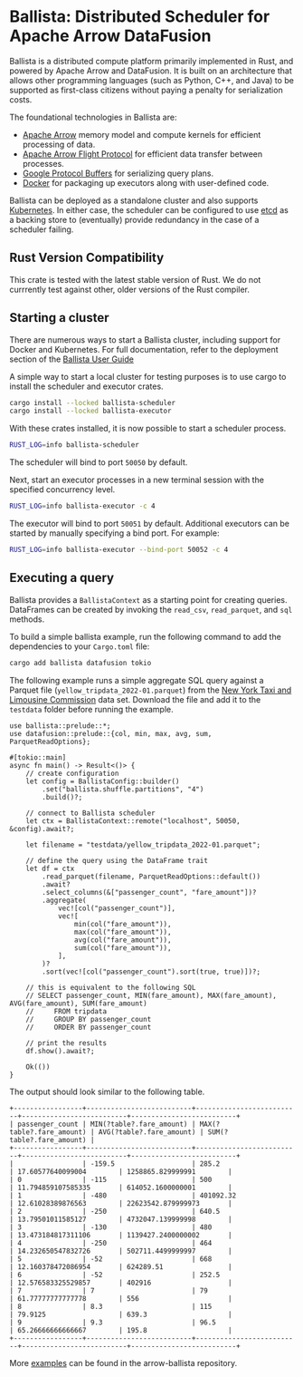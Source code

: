 <!---
  Licensed to the Apache Software Foundation (ASF) under one
  or more contributor license agreements.  See the NOTICE file
  distributed with this work for additional information
  regarding copyright ownership.  The ASF licenses this file
  to you under the Apache License, Version 2.0 (the
  "License"); you may not use this file except in compliance
  with the License.  You may obtain a copy of the License at

    http://www.apache.org/licenses/LICENSE-2.0

  Unless required by applicable law or agreed to in writing,
  software distributed under the License is distributed on an
  "AS IS" BASIS, WITHOUT WARRANTIES OR CONDITIONS OF ANY
  KIND, either express or implied.  See the License for the
  specific language governing permissions and limitations
  under the License.
-->

# Ballista: Distributed Scheduler for Apache Arrow DataFusion

Ballista is a distributed compute platform primarily implemented in Rust, and powered by Apache Arrow and
DataFusion. It is built on an architecture that allows other programming languages (such as Python, C++, and
Java) to be supported as first-class citizens without paying a penalty for serialization costs.

The foundational technologies in Ballista are:

- [Apache Arrow](https://arrow.apache.org/) memory model and compute kernels for efficient processing of data.
- [Apache Arrow Flight Protocol](https://arrow.apache.org/blog/2019/10/13/introducing-arrow-flight/) for efficient
  data transfer between processes.
- [Google Protocol Buffers](https://developers.google.com/protocol-buffers) for serializing query plans.
- [Docker](https://www.docker.com/) for packaging up executors along with user-defined code.

Ballista can be deployed as a standalone cluster and also supports [Kubernetes](https://kubernetes.io/). In either
case, the scheduler can be configured to use [etcd](https://etcd.io/) as a backing store to (eventually) provide
redundancy in the case of a scheduler failing.

## Rust Version Compatibility

This crate is tested with the latest stable version of Rust. We do not currrently test against other, older versions of the Rust compiler.

## Starting a cluster

There are numerous ways to start a Ballista cluster, including support for Docker and
Kubernetes. For full documentation, refer to the deployment section of the
[Ballista User Guide](https://arrow.apache.org/ballista/user-guide/deployment/)

A simple way to start a local cluster for testing purposes is to use cargo to install
the scheduler and executor crates.

```bash
cargo install --locked ballista-scheduler
cargo install --locked ballista-executor
```

With these crates installed, it is now possible to start a scheduler process.

```bash
RUST_LOG=info ballista-scheduler
```

The scheduler will bind to port `50050` by default.

Next, start an executor processes in a new terminal session with the specified concurrency
level.

```bash
RUST_LOG=info ballista-executor -c 4
```

The executor will bind to port `50051` by default. Additional executors can be started by
manually specifying a bind port. For example:

```bash
RUST_LOG=info ballista-executor --bind-port 50052 -c 4
```

## Executing a query

Ballista provides a `BallistaContext` as a starting point for creating queries. DataFrames can be created
by invoking the `read_csv`, `read_parquet`, and `sql` methods.

To build a simple ballista example, run the following command to add the dependencies to your `Cargo.toml` file:

```bash
cargo add ballista datafusion tokio
```

The following example runs a simple aggregate SQL query against a Parquet file (`yellow_tripdata_2022-01.parquet`) from the
[New York Taxi and Limousine Commission](https://www1.nyc.gov/site/tlc/about/tlc-trip-record-data.page)
data set. Download the file and add it to the `testdata` folder before running the example.

```rust,no_run
use ballista::prelude::*;
use datafusion::prelude::{col, min, max, avg, sum, ParquetReadOptions};

#[tokio::main]
async fn main() -> Result<()> {
    // create configuration
    let config = BallistaConfig::builder()
        .set("ballista.shuffle.partitions", "4")
        .build()?;

    // connect to Ballista scheduler
    let ctx = BallistaContext::remote("localhost", 50050, &config).await?;

    let filename = "testdata/yellow_tripdata_2022-01.parquet";

    // define the query using the DataFrame trait
    let df = ctx
        .read_parquet(filename, ParquetReadOptions::default())
        .await?
        .select_columns(&["passenger_count", "fare_amount"])?
        .aggregate(
            vec![col("passenger_count")],
            vec![
                min(col("fare_amount")),
                max(col("fare_amount")),
                avg(col("fare_amount")),
                sum(col("fare_amount")),
            ],
        )?
        .sort(vec![col("passenger_count").sort(true, true)])?;

    // this is equivalent to the following SQL
    // SELECT passenger_count, MIN(fare_amount), MAX(fare_amount), AVG(fare_amount), SUM(fare_amount)
    //     FROM tripdata
    //     GROUP BY passenger_count
    //     ORDER BY passenger_count

    // print the results
    df.show().await?;

    Ok(())
}
```

The output should look similar to the following table.

```{r eval=FALSE}
+-----------------+--------------------------+--------------------------+--------------------------+--------------------------+
| passenger_count | MIN(?table?.fare_amount) | MAX(?table?.fare_amount) | AVG(?table?.fare_amount) | SUM(?table?.fare_amount) |
+-----------------+--------------------------+--------------------------+--------------------------+--------------------------+
|                 | -159.5                   | 285.2                    | 17.60577640099004        | 1258865.829999991        |
| 0               | -115                     | 500                      | 11.794859107585335       | 614052.1600000001        |
| 1               | -480                     | 401092.32                | 12.61028389876563        | 22623542.879999973       |
| 2               | -250                     | 640.5                    | 13.79501011585127        | 4732047.139999998        |
| 3               | -130                     | 480                      | 13.473184817311106       | 1139427.2400000002       |
| 4               | -250                     | 464                      | 14.232650547832726       | 502711.4499999997        |
| 5               | -52                      | 668                      | 12.160378472086954       | 624289.51                |
| 6               | -52                      | 252.5                    | 12.576583325529857       | 402916                   |
| 7               | 7                        | 79                       | 61.77777777777778        | 556                      |
| 8               | 8.3                      | 115                      | 79.9125                  | 639.3                    |
| 9               | 9.3                      | 96.5                     | 65.26666666666667        | 195.8                    |
+-----------------+--------------------------+--------------------------+--------------------------+--------------------------+
```

More [examples](https://github.com/apache/arrow-ballista/tree/main/examples) can be found in the arrow-ballista repository.
